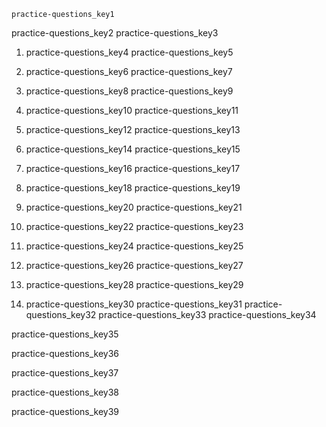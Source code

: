 ```ngMeta
practice-questions_key1
```

practice-questions_key2
practice-questions_key3


1. practice-questions_key4
practice-questions_key5


2. practice-questions_key6
practice-questions_key7


3. practice-questions_key8
practice-questions_key9


4. practice-questions_key10
practice-questions_key11


5. practice-questions_key12
practice-questions_key13


6. practice-questions_key14
practice-questions_key15


7. practice-questions_key16
practice-questions_key17


8. practice-questions_key18
practice-questions_key19


9. practice-questions_key20
practice-questions_key21


10. practice-questions_key22
practice-questions_key23


11. practice-questions_key24
practice-questions_key25


12. practice-questions_key26
practice-questions_key27


13. practice-questions_key28
practice-questions_key29


14. practice-questions_key30
practice-questions_key31
practice-questions_key32
practice-questions_key33
practice-questions_key34


practice-questions_key35


practice-questions_key36


practice-questions_key37


practice-questions_key38



practice-questions_key39
